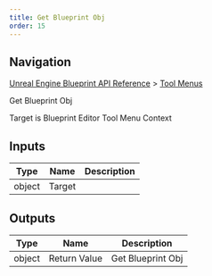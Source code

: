 ```yaml
---
title: Get Blueprint Obj
order: 15
---
```

## Navigation

[Unreal Engine Blueprint API Reference](https://dev.epicgames.com/documentation/en-us/unreal-engine/BlueprintAPI) > [Tool Menus](https://dev.epicgames.com/documentation/en-us/unreal-engine/BlueprintAPI/ToolMenus)

Get Blueprint Obj

Target is Blueprint Editor Tool Menu Context

## Inputs

| Type | Name | Description |
| --- | --- | --- |
| object | Target |  |

## Outputs

| Type | Name | Description |
| --- | --- | --- |
| object | Return Value | Get Blueprint Obj |
